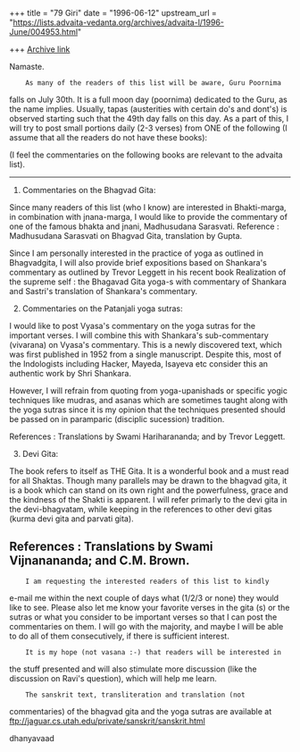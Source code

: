 +++
title = "79 Giri"
date = "1996-06-12"
upstream_url = "https://lists.advaita-vedanta.org/archives/advaita-l/1996-June/004953.html"

+++
[Archive link](https://lists.advaita-vedanta.org/archives/advaita-l/1996-June/004953.html)

Namaste.

        As many of the readers of this list will be aware, Guru Poornima
falls on July 30th. It is a full moon day (poornima) dedicated to the
Guru, as the name implies.
        Usually, tapas (austerities with certain do's and dont's) is
observed starting such that the 49th day falls on this day. As a part of
this, I will try to post small portions daily (2-3 verses) from ONE of the
following (I assume that all the readers do not have these books):

(I feel the commentaries on the following books are relevant to the
advaita list).

------------------------------------------------------------------------
1. Commentaries on the Bhagvad Gita:

Since many readers of this list (who I know) are interested in
Bhakti-marga, in combination with jnana-marga, I would like to provide the
commentary of one of the famous bhakta and jnani, Madhusudana Sarasvati.
Reference : Madhusudana Sarasvati on Bhagvad Gita, translation by Gupta.

Since I am personally interested in the practice of yoga as outlined in
Bhagvadgita, I will also provide brief expositions based on Shankara's
commentary as outlined by Trevor Leggett in his recent book
Realization of the supreme self : the Bhagavad Gita yoga-s with commentary
of Shankara and Sastri's translation of Shankara's commentary.

2. Commentaries on the Patanjali yoga sutras:

I would like to post Vyasa's commentary on the yoga sutras for the
important verses. I will combine this with Shankara's sub-commentary
(vivarana) on Vyasa's commentary. This is a newly discovered text, which
was first published in 1952 from a single manuscript. Despite this, most
of the Indologists including Hacker, Mayeda, Isayeva etc consider this an
authentic work by Shri Shankara.

However, I will refrain from quoting from yoga-upanishads or specific
yogic techniques like mudras, and asanas which are sometimes taught along
with the yoga sutras since it is my opinion that the techniques presented
should be passed on in paramparic (disciplic sucession) tradition.

References : Translations by Swami Hariharananda; and by Trevor Leggett.

3. Devi Gita:

The book refers to itself as THE Gita. It is a wonderful book and a must
read for all Shaktas. Though many parallels may be drawn to the bhagvad
gita, it is a book which can stand on its own right and the powerfulness,
grace and the kindness of the Shakti is apparent. I will refer primarly to
the devi gita in the devi-bhagvatam, while keeping in the references to
other devi gitas (kurma devi gita and parvati gita).

References : Translations by Swami Vijnanananda; and C.M. Brown.
-----------------------------------------------------------------------

        I am requesting the interested readers of this list to kindly
e-mail me within the next couple of days what (1/2/3 or none) they would
like to see.  Please also let me know your favorite verses in the gita (s)
or the sutras or what you consider to be important verses so that I can
post the commentaries on them. I will go with the majority, and maybe I
will be able to do all of them consecutively, if there is sufficient
interest.

        It is my hope (not vasana :-) that readers will be interested in
the stuff presented and will also stimulate more discussion (like the
discussion on Ravi's question), which will help me learn.

        The sanskrit text, transliteration and translation (not
commentaries) of the bhagvad gita and the yoga sutras are available at
ftp://jaguar.cs.utah.edu/private/sanskrit/sanskrit.html

dhanyavaad

